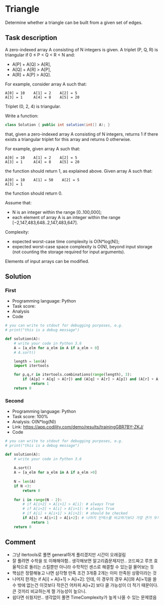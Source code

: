 # Triangle

Determine whether a triangle can be built from a given set of edges.

## Task description

A zero-indexed array A consisting of N integers is given. A triplet (P, Q, R) is triangular if 0 ≤ P < Q < R < N and:

* A[P] + A[Q] > A[R],
* A[Q] + A[R] > A[P],
* A[R] + A[P] > A[Q].

For example, consider array A such that:

    A[0] = 10    A[1] = 2    A[2] = 5
    A[3] = 1     A[4] = 8    A[5] = 20

Triplet (0, 2, 4) is triangular.

Write a function:

```java
class Solution { public int solution(int[] A); }
```

that, given a zero-indexed array A consisting of N integers, returns 1 if there exists a triangular triplet for this array and returns 0 otherwise.

For example, given array A such that:

    A[0] = 10    A[1] = 2    A[2] = 5
    A[3] = 1     A[4] = 8    A[5] = 20

the function should return 1, as explained above. Given array A such that:

    A[0] = 10    A[1] = 50    A[2] = 5
    A[3] = 1
the function should return 0.

Assume that:

* N is an integer within the range [0..100,000];
* each element of array A is an integer within the range [−2,147,483,648..2,147,483,647].

Complexity:

* expected worst-case time complexity is O(N*log(N));
* expected worst-case space complexity is O(N), beyond input storage (not counting the storage required for input arguments).

Elements of input arrays can be modified.

## Solution

### First

* Programming language: Python
* Task score:
* Analysis
* Code

```python
# you can write to stdout for debugging purposes, e.g.
# print("this is a debug message")

def solution(A):
    # write your code in Python 3.6
    A = [a_elm for a_elm in A if a_elm > 0]
    # A.sort()

    length = len(A)
    import itertools

    for p,q,r in itertools.combinations(range(length), 3):
        if (A[p] + A[q] > A[r]) and (A[q] + A[r] > A[p]) and (A[r] + A[p] > A[q]):
            return 1
    return 0
```

### Second

* Programming language: Python
* Task score: 100%
* Analysis: O(N*log(N))
* Link: https://app.codility.com/demo/results/trainingGBR7BY-ZKJ/
* Code

```python
# you can write to stdout for debugging purposes, e.g.
# print("this is a debug message")

def solution(A):
    # write your code in Python 3.6
    
    A.sort()
    A = [a_elm for a_elm in A if a_elm >0]
    
    N = len(A)
    if N <3:
        return 0
    
    for i in range(N - 2):
        # if A[i+2] + A[i+1] > A[i]: # always True
        # if A[i+2] + A[i] > A[i+1]: # always True
        # if A[i] + A[i+1] > A[i+2]: # should be checked
        if A[i] + A[i+1] > A[i+2]: # 나머지 인덱스를 비교하기보다 가장 큰거 두개가 확률이 제일 큼.. 큰게 되야 작은것도 될 가능성이 있으니까   
            return 1
    return 0
```

## Comment
- 그냥 itertools로 풀면 general하게 풀리겠지만 시간이 오래걸림
- 잘 풀려면 수학을 또 이해해야함.. 생각해보면 알고리즘문제지만.. 코드짜고 루프 효율적으로 돌리는 스킬뿐만 아니라 수학적인 센스로 해결할 수 있는걸 물어보는 듯
- 핵심은 정렬해놓고 나면 삼각형 만족 조건 3개중 2개는 이미 만족된 상황이라는 것
- 나머지 한개는 if A[i] + A[i+1] > A[i+2]: 인데, 이 경우의 경우 A[i]와 A[i+1]을 쓸수 밖에 없는건 이것보다 작은건 어차피 A[i+2] 보다 클 가능성이 더 적기 때문이다. 큰 것끼리 비교하는게 젤 가능성이 높으니.
- 쉽다면 쉬웠지만.. 생각없이 풀면 TimeComplexity가 높게 나올 수 있는 문제였음